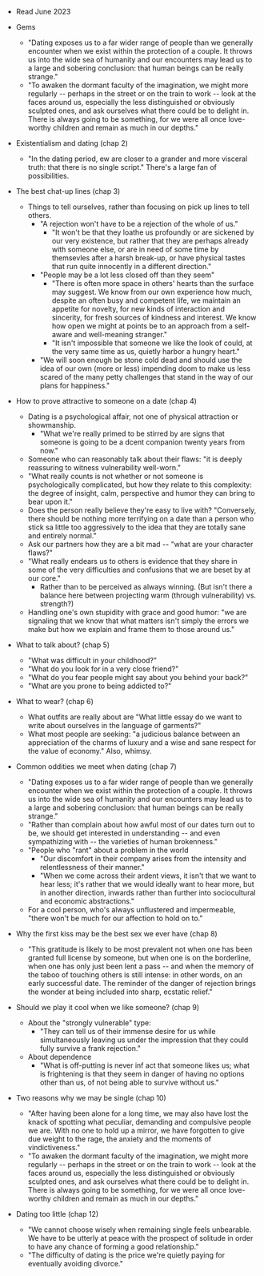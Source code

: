 * Read June 2023
* Gems
  * "Dating exposes us to a far wider range of people than we generally encounter when we exist
    within the protection of a couple. It throws us into the wide sea of humanity and our encounters
    may lead us to a large and sobering conclusion: that human beings can be really strange."
  * "To awaken the dormant faculty of the imagination, we might more regularly -- perhaps in the
    street or on the train to work -- look at the faces around us, especially the less distinguished
    or obviously sculpted ones, and ask ourselves what there could be to delight in. There is always
    going to be something, for we were all once love-worthy children and remain as much in our
    depths."

* Existentialism and dating (chap 2)
  * "In the dating period, ew are closer to a grander and more visceral truth: that there is no
    single script." There's a large fan of possibilities.
* The best chat-up lines (chap 3)
  * Things to tell ourselves, rather than focusing on pick up lines to tell others.
    * "A rejection won't have to be a rejection of the whole of us."
      * "It won't be that they loathe us profoundly or are sickened by our very existence, but rather
        that they are perhaps already with someone else, or are in need of some time by themsevles
        after a harsh break-up, or have physical tastes that run quite innocently in a different
        direction."
    * "People may be a lot less closed off than they seem"
      * "There is often more space in others' hearts than the surface may suggest. We know from our
        own experience how much, despite an often busy and competent life, we maintain an appetite
        for novelty, for new kinds of interaction and sincerity, for fresh sources of kindness and
        interest. We know how open we might at points be to an approach from a self-aware and
        well-meaning stranger."
      * "It isn't impossible that someone we like the look of could, at the very same time as us,
        quietly harbor a hungry heart."
    * "We will soon enough be stone cold dead and should use the idea of our own (more or less)
      impending doom to make us less scared of the many petty challenges that stand in the way of
      our plans for happiness."
* How to prove attractive to someone on a date (chap 4)
  * Dating is a psychological affair, not one of physical attraction or showmanship.
    * "What we're really primed to be stirred by are signs that someone is going to be a dcent
      companion twenty years from now."
  * Someone who can reasonably talk about their flaws: "it is deeply reassuring to witness
    vulnerability well-worn."
  * "What really counts is not whether or not someone is psychologically complicated, but how they
    relate to this complexity: the degree of insight, calm, perspective and humor they can bring to
    bear upon it."
  * Does the person really believe they're easy to live with? "Conversely, there should be nothing
    more terrifying on a date than a person who stick sa little too aggressively to the idea that
    they are totally sane and entirely normal."
  * Ask our partners how they are a bit mad -- "what are your character flaws?"
  * "What really endears us to others is evidence that they share in some of the very difficulties
    and confusions that we are beset by at our core."
    * Rather than to be perceived as always winning. (But isn't there a balance here between
      projecting warm (through vulnerability) vs. strength?)
  * Handling one's own stupidity with grace and good humor: "we are signaling that we know that
    what matters isn't simply the errors we make but how we explain and frame them to those around
    us."
* What to talk about? (chap 5)
  * "What was difficult in your childhood?"
  * "What do you look for in a very close friend?"
  * "What do you fear people might say about you behind your back?"
  * "What are you prone to being addicted to?"
* What to wear? (chap 6)
  * What outfits are really about are "What little essay do we want to write about ourselves in the
    language of garments?"
  * What most people are seeking: "a judicious balance between an appreciation of the charms of
    luxury and a wise and sane respect for the value of economy." Also, whimsy.
* Common oddities we meet when dating (chap 7)
  * "Dating exposes us to a far wider range of people than we generally encounter when we exist
    within the protection of a couple. It throws us into the wide sea of humanity and our encounters
    may lead us to a large and sobering conclusion: that human beings can be really strange."
  * "Rather than complain about how awful most of our dates turn out to be, we should get interested
    in understanding -- and even sympathizing with -- the varieties of human brokenness."
  * "People who "rant" about a problem in the world
    * "Our discomfort in their company arises from the intensity and relentlessness of their manner."
    * "When we come across their ardent views, it isn't that we want to hear less; it's rather that
      we would ideally want to hear more, but in another direction, inwards rather than further into
      sociocultural and economic abstractions."
  * For a cool person, who's always unflustered and impermeable, "there won't be much for our
    affection to hold on to."
* Why the first kiss may be the best sex we ever have (chap 8)
  * "This gratitude is likely to be most prevalent not when one has been granted full license by
    someone, but when one is on the borderline, when one has only just been lent a pass -- and when
    the memory of the taboo of touching others is still intense: in other words, on an early
    successful date. The reminder of the danger of rejection brings the wonder at being included
    into sharp, ecstatic relief."
* Should we play it cool when we like someone? (chap 9)
  * About the "strongly vulnerable" type:
    * "They can tell us of their immense desire for us while simultaneously leaving us under the
      impression that they could fully survive a frank rejection."
  * About dependence
    * "What is off-putting is never inf act that someone likes us; what is frightening is that they
      seem in danger of having no options other than us, of not being able to survive without us."
* Two reasons why we may be single (chap 10)
  * "After having been alone for a long time, we may also have lost the knack of spotting what
    peculiar, demanding and compulsive people we are. With no one to hold up a mirror, we have
    forgotten to give due weight to the rage, the anxiety and the moments of vindictiveness."
  * "To awaken the dormant faculty of the imagination, we might more regularly -- perhaps in the
    street or on the train to work -- look at the faces around us, especially the less distinguished
    or obviously sculpted ones, and ask ourselves what there could be to delight in. There is always
    going to be something, for we were all once love-worthy children and remain as much in our
    depths."
* Dating too little (chap 12)
  * "We cannot choose wisely when remaining single feels unbearable. We have to be utterly at peace
    with the prospect of solitude in order to have any chance of forming a good relationship."
  * "The difficulty of dating is the price we're quietly paying for eventually avoiding divorce."

